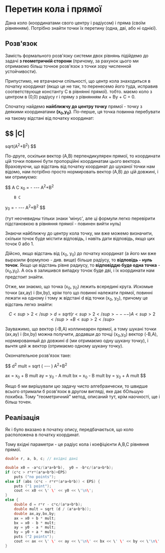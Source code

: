 # Перетин кола і прямої

Дана коло (координатами свого центру і радіусом) і пряма (своїм рівнянням). Потрібно знайти точки їх перетину (одна, дві, або ні однієї).

## Розв'язок

Замість формального розв'язку системи двох рівнянь підійдемо до задачі **з геометричній сторони** (причому, за рахунок цього ми отримаємо більш точное розв'язок з точки зору численной устойчивости).

Припустимо, не втрачаючи спільності, що центр кола знаходиться в початку координат (якщо це не так, то перенесемо його туда, исправив соответствующе константу C в рівнянні прямої). тобто. маємо коло з центром в (0,0) радіусу r і пряму з рівнянням Ax + By + C = 0.

Спочатку найдемо **найближчу до центру точку** прямої - точку з деякими координатами **(x<sub>0</sub>,y<sub>0</sub>)**. По-перше, ця точка повинна перебувати на такому відстані від початку координат:

$$
|C|
----
sqrt(A<sup>2</sup>+B<sup>2</sup>)
$$

По-друге, оскільки вектор (A,B) перпендикулярен прямої, то координати цій точки повинні бути пропорційні координатам цього вектора. Враховуючи, що відстань від початку координат до шуканої точки нам відомо, нам потрібно просто нормировать вектор (A,B) до цій довжині, і ми отримуємо:

$$
A C
x<sub>0</sub> = - ---
       A<sup>2</sup>+B<sup>2</sup>

        B C
y<sub>0</sub> = - ---
       A<sup>2</sup>+B<sup>2</sup>
$$

(тут неочевидны тільки знаки \'мінус\', але ці формули легко перевірити підстановкою в рівняння прямої - повинен вийти нуль)

Знаючи найближчу до центру кола точку, ми вже можемо визначити, скільки точок буде містити відповідь, і навіть дати відповідь, якщо цих точок 0 або 1.

Дійсно, якщо відстань від (x<sub>0</sub>, y<sub>0</sub>) до початку координат (а його ми вже выразили формулою - див. вище) більше радіусу, то **відповідь - нуль точок**. Якщо це відстань рівне радиусу, то **відповіддю буде одна точка** - (x<sub>0</sub>,y<sub>0</sub>). А ось в залишився випадку точок буде дві, і їх координати нам предстоит знайти.

Отже, ми знаємо, що точка (x<sub>0</sub>, y<sub>0</sub>) лежить всередині круга. Искомые точки (ax,ay) і (bx,by), крім того що повинні належати прямої, повинні лежати на одному і тому ж відстані d від точки (x<sub>0</sub>, y<sub>0</sub>), причому це відстань легко знайти:

$$
C<sup>2</sup>
d = sqrt ( r<sup>2</sup> - --- )
                A<sup>2</sup>+B<sup>2</sup>
$$

Зауважимо, що вектор (-B,A) коллинеарен прямої, а тому шукані точки (ax,ay) і (bx,by) можна получити, додавши до точці (x<sub>0</sub>,y<sub>0</sub>) вектор (-B,A), нормированный до довжині d (ми отримаємо одну шукану точку), і вычтя цей ж вектор (отримаємо одному шукану точку).

Окончательное розв'язок таке:

$$
d<sup>2</sup>
mult = sqrt ( --- )
              A<sup>2</sup>+B<sup>2</sup>

ax = x<sub>0</sub> + B mult
ay = y<sub>0</sub> - A mult
bx = x<sub>0</sub> - B mult
by = y<sub>0</sub> + A mult
$$

Якщо б ми вирішували цю задачу чисто алгебраически, то швидше всього отримали б розв'язок в другом вигляді, яке дає бОльшую похибка. Тому "геометричний" метод, описаний тут, крім наочності, ще і більш точен.

## Реалізація

Як і було вказано в початку опису, передбачається, що коло расположена в початку координат.

Тому вхідні параметри - це радіус кола і коефіцієнти A,B,C рівняння прямої.

<!--- TODO: specify code snippet id -->
``` cpp
double r, a, b, c; // вхідні дані

double x0 = -a*c/(a*a+b*b),  y0 = -b*c/(a*a+b*b);
if (c*c > r*r*(a*a+b*b)+EPS)
    puts ("no points");
else if (abs (c*c - r*r*(a*a+b*b)) < EPS) {
    puts ("1 point");
    cout << x0 << \' \' << y0 << \'\n\';
}
else {
    double d = r*r - c*c/(a*a+b*b);
    double mult = sqrt (d / (a*a+b*b));
    double ax,ay,bx,by;
    ax = x0 + b * mult;
    bx = x0 - b * mult;
    ay = y0 - a * mult;
    by = y0 + a * mult;
    puts ("2 points");
    cout << ax << \' \' << ay << \'\n\' << bx << \' \' << by << \'\n\';
}
```
